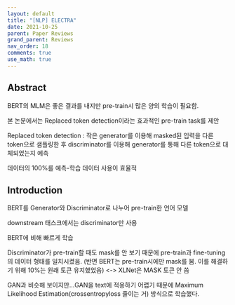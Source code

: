 ```yaml
---
layout: default
title: "[NLP] ELECTRA"
date: 2021-10-25
parent: Paper Reviews
grand_parent: Reviews
nav_order: 18
comments: true
use_math: true
---
```




## Abstract

BERT의 MLM은 좋은 결과를 내지만 pre-train시 많은 양의 학습이 필요함.

본 논문에서는 Replaced token detection이라는 효과적인 pre-train task를 제안

Replaced token detection : 작은 generator를 이용해 masked된 입력을 다른 token으로 샘플링한 후 discriminator를 이용해 generator를 통해 다른 token으로 대체되었는지 예측

데이터의 100%를 예측-학습 데이터 사용이 효율적



## Introduction

BERT를 Generator와 Discriminator로 나누어 pre-train한 언어 모델

downstream 태스크에서는 discriminator만 사용

BERT에 비해 빠르게 학습

Discriminator가 pre-train할 때도 mask를 안 보기 때문에 pre-train과 fine-tuning의 데이터 형태를 일치시켰음. (반면 BERT는 pre-train시에만 mask를 봄. 이를 해결하기 위해 10%는 원래 토큰 유지했었음) <-> XLNet은 MASK 토큰 안 씀

GAN과 비슷해 보이지만...GAN을 text에 적용하기 어렵기 때문에 Maximum Likelihood Estimation(crossentropyloss 줄이는 거) 방식으로 학습했다. 



